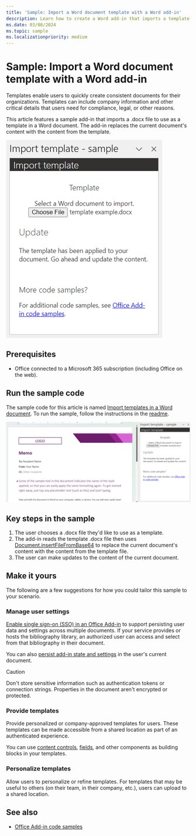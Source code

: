 ```yaml
---
title: 'Sample: Import a Word document template with a Word add-in'
description: Learn how to create a Word add-in that imports a template in a Word document.
ms.date: 03/08/2024
ms.topic: sample
ms.localizationpriority: medium
---
```


# Sample: Import a Word document template with a Word add-in

Templates enable users to quickly create consistent documents for their organizations. Templates can include company information and other critical details that users need for compliance, legal, or other reasons.

This article features a sample add-in that imports a .docx file to use as a template in a Word document. The add-in replaces the current document's content with the content from the template.

![The import template add-in task pane.](../images/word-import-template.png)

## Prerequisites

- Office connected to a Microsoft 365 subscription (including Office on the web).

## Run the sample code

The sample code for this article is named [Import templates in a Word document](https://github.com/OfficeDev/Office-Add-in-samples/tree/main/Samples/word-import-template). To run the sample, follow the instructions in the [readme](https://github.com/OfficeDev/Office-Add-in-samples/tree/main/Samples/word-import-template).

![The imported template.](../images/word-import-template-applied.png)

## Key steps in the sample

1. The user chooses a .docx file they'd like to use as a template.
1. The add-in reads the template .docx file then uses [Document.insertFileFromBase64](/javascript/api/word/word.document#word-word-document-insertfilefrombase64-member(1)) to replace the current document's content with the content from the template file.
1. The user can make updates to the content of the current document.

## Make it yours

The following are a few suggestions for how you could tailor this sample to your scenario.

### Manage user settings

[Enable single sign-on (SSO) in an Office Add-in](../develop/sso-in-office-add-ins.md) to support persisting user data and settings across multiple documents. If your service provides or hosts the bibliography library, an authorized user can access and select from that bibliography in their document.

You can also [persist add-in state and settings](../develop/persisting-add-in-state-and-settings.md) in the user's current document.

> [!CAUTION]
> Don't store sensitive information such as authentication tokens or connection strings. Properties in the document aren't encrypted or protected.

### Provide templates

Provide personalized or company-approved templates for users. These templates can be made accessible from a shared location as part of an authenticated experience.

You can use [content controls](/javascript/api/word/word.contentcontrol), [fields](/javascript/api/word/word.field), and other components as building blocks in your templates.

### Personalize templates

Allow users to personalize or refine templates. For templates that may be useful to others (on their team, in their company, etc.), users can upload to a shared location.

## See also

- [Office Add-in code samples](../overview/office-add-in-code-samples.md)
